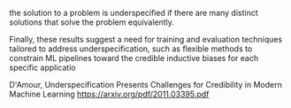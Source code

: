 
the solution to a problem is underspecified if there are many distinct solutions that solve the problem equivalently.

Finally, these results suggest a need for training and evaluation techniques tailored
to address underspecification, such as flexible methods to constrain ML pipelines toward the credible
inductive biases for each specific applicatio

D'Amour, Underspecification Presents Challenges for Credibility in Modern Machine Learning
https://arxiv.org/pdf/2011.03395.pdf
